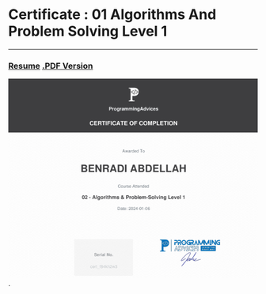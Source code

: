 # Certificate : 01 Algorithms And Problem Solving Level 1 
---
### [Resume](../00__Problems__List.md)  [.PDF Version](./src/01__Certificate__Algorithms__And__Problem__Solving__Level__01.pdf)

![Certificate](./src/01__Certificate__Algorithms__And__Problem__Solving__Level__01.png). 




